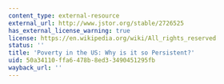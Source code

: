 ```yaml
---
content_type: external-resource
external_url: http://www.jstor.org/stable/2726525
has_external_license_warning: true
license: https://en.wikipedia.org/wiki/All_rights_reserved
status: ''
title: 'Poverty in the US: Why is it so Persistent?'
uid: 50a34110-ffa6-478b-8ed3-3490451295fb
wayback_url: ''
---
```

